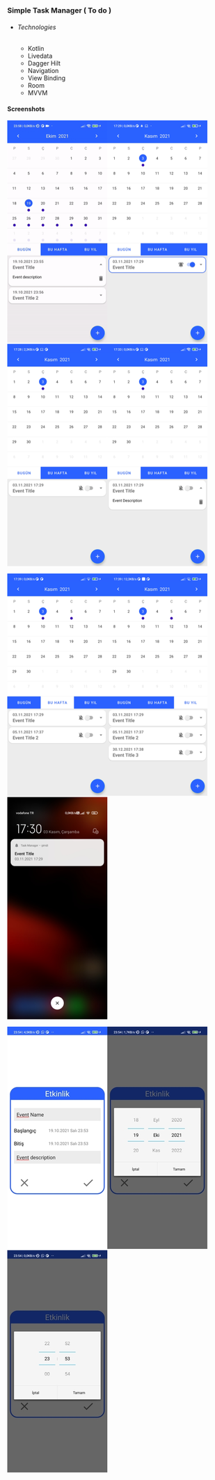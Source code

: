 ### Simple Task Manager ( To do )

- ###### Technologies

  - Kotlin
  - Livedata
  - Dagger Hilt
  - Navigation
  - View Binding
  - Room
  - MVVM

#### Screenshots

<img src="img\slide.gif" width="230" height="511" alt="slide"/><img src="img\dayActiveAlarm.jpg" width="230" height="511"/><img src="img\dayInActiveAlarm.jpg" alt="dayInActiveAlarm" width="230" height="511"/><img src="img\dayDesription.jpg" alt="dayDesription" width="230" height="511" />

<img src="img\week.jpg" alt="week" width="230" height="511"/><img src="img\year.jpg" alt="year" width="230" height="511"/><img src="img\notification.jpg" alt="notification"  width="230" height="511"/>

<img src="img\eventPage.jpg" alt="eventPage" width="230" height="511"/><img src="img\eventDate.jpg" alt="eventPage" width="230" height="511"/><img src="img\eventTime.jpg" alt="eventPage"  width="230" height="511"/>

















